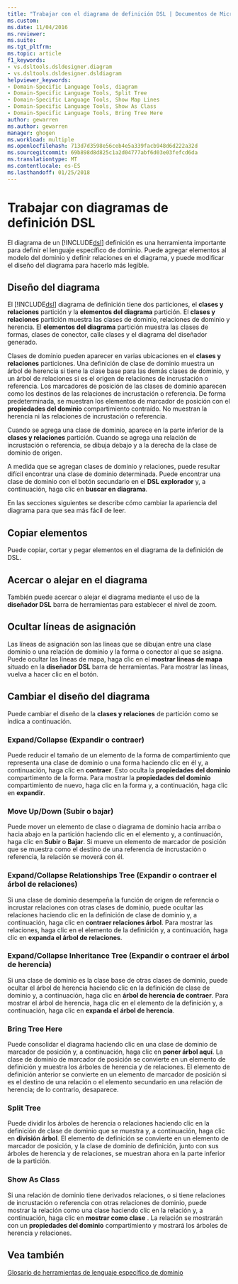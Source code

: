 ```yaml
---
title: "Trabajar con el diagrama de definición DSL | Documentos de Microsoft"
ms.custom: 
ms.date: 11/04/2016
ms.reviewer: 
ms.suite: 
ms.tgt_pltfrm: 
ms.topic: article
f1_keywords:
- vs.dsltools.dsldesigner.diagram
- vs.dsltools.dsldesigner.dsldiagram
helpviewer_keywords:
- Domain-Specific Language Tools, diagram
- Domain-Specific Language Tools, Split Tree
- Domain-Specific Language Tools, Show Map Lines
- Domain-Specific Language Tools, Show As Class
- Domain-Specific Language Tools, Bring Tree Here
author: gewarren
ms.author: gewarren
manager: ghogen
ms.workload: multiple
ms.openlocfilehash: 713d7d3598e56ceb4e5a339facb948d6d222a32d
ms.sourcegitcommit: 69b898d8d825c1a2d04777abf6d03e03fefcd6da
ms.translationtype: MT
ms.contentlocale: es-ES
ms.lasthandoff: 01/25/2018
---
```

# <a name="working-with-the-dsl-definition-diagram"></a>Trabajar con diagramas de definición DSL
El diagrama de un [!INCLUDE[dsl](../modeling/includes/dsl_md.md)] definición es una herramienta importante para definir el lenguaje específico de dominio. Puede agregar elementos al modelo del dominio y definir relaciones en el diagrama, y puede modificar el diseño del diagrama para hacerlo más legible.  
  
## <a name="the-layout-of-the-diagram"></a>Diseño del diagrama  
 El [!INCLUDE[dsl](../modeling/includes/dsl_md.md)] diagrama de definición tiene dos particiones, el **clases y relaciones** partición y la **elementos del diagrama** partición. El **clases y relaciones** partición muestra las clases de dominio, relaciones de dominio y herencia. El **elementos del diagrama** partición muestra las clases de formas, clases de conector, calle clases y el diagrama del diseñador generado.  
  
 Clases de dominio pueden aparecer en varias ubicaciones en el **clases y relaciones** particiones. Una definición de clase de dominio muestra un árbol de herencia si tiene la clase base para las demás clases de dominio, y un árbol de relaciones si es el origen de relaciones de incrustación o referencia. Los marcadores de posición de las clases de dominio aparecen como los destinos de las relaciones de incrustación o referencia. De forma predeterminada, se muestran los elementos de marcador de posición con el **propiedades del dominio** compartimiento contraído. No muestran la herencia ni las relaciones de incrustación o referencia.  
  
 Cuando se agrega una clase de dominio, aparece en la parte inferior de la **clases y relaciones** partición. Cuando se agrega una relación de incrustación o referencia, se dibuja debajo y a la derecha de la clase de dominio de origen.  
  
 A medida que se agregan clases de dominio y relaciones, puede resultar difícil encontrar una clase de dominio determinada. Puede encontrar una clase de dominio con el botón secundario en el **DSL explorador** y, a continuación, haga clic en **buscar en diagrama**.  
  
 En las secciones siguientes se describe cómo cambiar la apariencia del diagrama para que sea más fácil de leer.  
  
## <a name="copying-elements"></a>Copiar elementos  
 Puede copiar, cortar y pegar elementos en el diagrama de la definición de DSL.  
  
## <a name="zooming-in-or-out-on-the-diagram"></a>Acercar o alejar en el diagrama  
 También puede acercar o alejar el diagrama mediante el uso de la **diseñador DSL** barra de herramientas para establecer el nivel de zoom.  
  
## <a name="hiding-map-lines"></a>Ocultar líneas de asignación  
 Las líneas de asignación son las líneas que se dibujan entre una clase dominio o una relación de dominio y la forma o conector al que se asigna. Puede ocultar las líneas de mapa, haga clic en el **mostrar líneas de mapa** situado en la **diseñador DSL** barra de herramientas. Para mostrar las líneas, vuelva a hacer clic en el botón.  
  
## <a name="changing-the-diagram-layout"></a>Cambiar el diseño del diagrama  
 Puede cambiar el diseño de la **clases y relaciones** de partición como se indica a continuación.  
  
### <a name="expandcollapse"></a>Expand/Collapse (Expandir o contraer)  
 Puede reducir el tamaño de un elemento de la forma de compartimiento que representa una clase de dominio o una forma haciendo clic en él y, a continuación, haga clic en **contraer**. Esto oculta la **propiedades del dominio** compartimento de la forma. Para mostrar la **propiedades del dominio** compartimiento de nuevo, haga clic en la forma y, a continuación, haga clic en **expandir**.  
  
### <a name="move-updown"></a>Move Up/Down (Subir o bajar)  
 Puede mover un elemento de clase o diagrama de dominio hacia arriba o hacia abajo en la partición haciendo clic en el elemento y, a continuación, haga clic en **Subir** o **Bajar**. Si mueve un elemento de marcador de posición que se muestra como el destino de una referencia de incrustación o referencia, la relación se moverá con él.  
  
### <a name="expandcollapse-relationships-tree"></a>Expand/Collapse Relationships Tree (Expandir o contraer el árbol de relaciones)  
 Si una clase de dominio desempeña la función de origen de referencia o incrustar relaciones con otras clases de dominio, puede ocultar las relaciones haciendo clic en la definición de clase de dominio y, a continuación, haga clic en **contraer relaciones árbol**. Para mostrar las relaciones, haga clic en el elemento de la definición y, a continuación, haga clic en **expanda el árbol de relaciones**.  
  
### <a name="expandcollapse-inheritance-tree"></a>Expand/Collapse Inheritance Tree (Expandir o contraer el árbol de herencia)  
 Si una clase de dominio es la clase base de otras clases de dominio, puede ocultar el árbol de herencia haciendo clic en la definición de clase de dominio y, a continuación, haga clic en **árbol de herencia de contraer**. Para mostrar el árbol de herencia, haga clic en el elemento de la definición y, a continuación, haga clic en **expanda el árbol de herencia**.  
  
### <a name="bring-tree-here"></a>Bring Tree Here  
 Puede consolidar el diagrama haciendo clic en una clase de dominio de marcador de posición y, a continuación, haga clic en **poner árbol aquí**. La clase de dominio de marcador de posición se convierte en un elemento de definición y muestra los árboles de herencia y de relaciones. El elemento de definición anterior se convierte en un elemento de marcador de posición si es el destino de una relación o el elemento secundario en una relación de herencia; de lo contrario, desaparece.  
  
### <a name="split-tree"></a>Split Tree  
 Puede dividir los árboles de herencia o relaciones haciendo clic en la definición de clase de dominio que se muestra y, a continuación, haga clic en **división árbol**. El elemento de definición se convierte en un elemento de marcador de posición, y la clase de dominio de definición, junto con sus árboles de herencia y de relaciones, se muestran ahora en la parte inferior de la partición.  
  
### <a name="show-as-class"></a>Show As Class  
 Si una relación de dominio tiene derivados relaciones, o si tiene relaciones de incrustación o referencia con otras relaciones de dominio, puede mostrar la relación como una clase haciendo clic en la relación y, a continuación, haga clic en **mostrar como clase** . La relación se mostrarán con un **propiedades del dominio** compartimiento y mostrará los árboles de herencia y relaciones.  
  
## <a name="see-also"></a>Vea también  
 [Glosario de herramientas de lenguaje específico de dominio](http://msdn.microsoft.com/ca5e84cb-a315-465c-be24-76aa3df276aa)